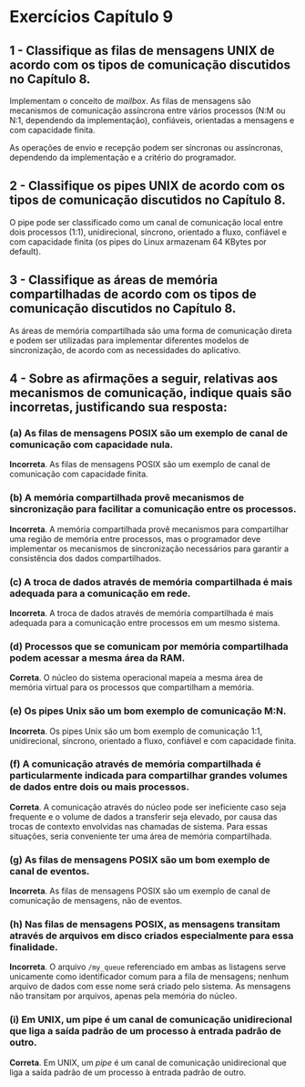 # Exercícios Capítulo 9

## 1 - Classifique as filas de mensagens UNIX de acordo com os tipos de comunicação discutidos no Capítulo 8.

Implementam o conceito de *mailbox*. As filas de mensagens são mecanismos de comunicação assíncrona entre vários processos (N:M ou N:1, dependendo da implementação), confiáveis, orientadas a mensagens e com capacidade finita. 

As operações de envio e recepção podem ser síncronas ou assíncronas, dependendo da implementação e a critério do programador.

## 2 - Classifique os pipes UNIX de acordo com os tipos de comunicação discutidos no Capítulo 8.

O pipe pode ser classificado como um canal de comunicação local entre dois processos (1:1), unidirecional, síncrono, orientado a fluxo, confiável e com capacidade finita (os pipes do Linux armazenam 64 KBytes por default).

## 3 - Classifique as áreas de memória compartilhadas de acordo com os tipos de comunicação discutidos no Capítulo 8.

As áreas de memória compartilhada são uma forma de comunicação direta e podem ser utilizadas para implementar diferentes modelos de sincronização, de acordo com as necessidades do aplicativo.

## 4 - Sobre as afirmações a seguir, relativas aos mecanismos de comunicação, indique quais são incorretas, justificando sua resposta:

### (a) As filas de mensagens POSIX são um exemplo de canal de comunicação com capacidade nula.

**Incorreta**. As filas de mensagens POSIX são um exemplo de canal de comunicação com capacidade finita.

### (b) A memória compartilhada provê mecanismos de sincronização para facilitar a comunicação entre os processos.

**Incorreta**. A memória compartilhada provê mecanismos para compartilhar uma região de memória entre processos, mas o programador deve implementar os mecanismos de sincronização necessários para garantir a consistência dos dados compartilhados.

### (c) A troca de dados através de memória compartilhada é mais adequada para a comunicação em rede.

**Incorreta**. A troca de dados através de memória compartilhada é mais adequada para a comunicação entre processos em um mesmo sistema.

### (d) Processos que se comunicam por memória compartilhada podem acessar a mesma área da RAM.

**Correta**. O núcleo do sistema operacional mapeia a mesma área de memória virtual para os processos que compartilham a memória.

### (e) Os pipes Unix são um bom exemplo de comunicação M:N.

**Incorreta**. Os pipes Unix são um bom exemplo de comunicação 1:1, unidirecional, síncrono, orientado a fluxo, confiável e com capacidade finita.

### (f) A comunicação através de memória compartilhada é particularmente indicada para compartilhar grandes volumes de dados entre dois ou mais processos.

**Correta**. A comunicação através do núcleo pode ser ineficiente caso seja frequente e o volume de dados a transferir seja elevado, por causa das trocas de contexto envolvidas nas chamadas de sistema. Para essas situações, seria conveniente ter uma área de memória compartilhada.

### (g) As filas de mensagens POSIX são um bom exemplo de canal de eventos.

**Incorreta**. As filas de mensagens POSIX são um exemplo de canal de comunicação de mensagens, não de eventos.

### (h) Nas filas de mensagens POSIX, as mensagens transitam através de arquivos em disco criados especialmente para essa finalidade.

**Incorreta**. O arquivo `/my_queue` referenciado em ambas as listagens serve unicamente como identificador comum para a fila de mensagens; nenhum arquivo de dados com esse nome será criado pelo sistema. As mensagens não transitam por arquivos, apenas pela memória do núcleo.

### (i) Em UNIX, um pipe é um canal de comunicação unidirecional que liga a saída padrão de um processo à entrada padrão de outro.

**Correta**. Em UNIX, um *pipe* é um canal de comunicação unidirecional que liga a saída padrão de um processo à entrada padrão de outro.